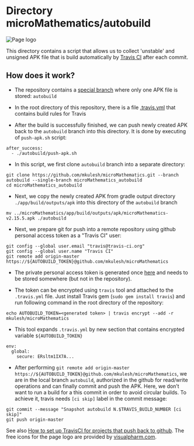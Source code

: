# Directory microMathematics/autobuild

![Page logo](https://github.com/mkulesh/microMathematics/blob/master/autobuild/shema.svg)

This directory contains a script that allows us to collect 'unstable' and unsigned APK file that is build automatically by [Travis CI](https://travis-ci.org/mkulesh/microMathematics) after each commit.

## How does it work?

* The repository contains a [special branch](https://github.com/mkulesh/microMathematics/tree/autobuild) where only one APK file is stored: `autobuild`

* In the root directory of this repository, there is a file [.travis.yml](https://raw.githubusercontent.com/mkulesh/microMathematics/master/.travis.yml) that contains build rules for Travis

* After the build is successfully finished, we can push newly created APK back to the `autobuild` branch into this directory. It is done by executing of `push-apk.sh` script:
```
after_success:
  - ./autobuild/push-apk.sh
```

* In this script, we first clone `autobuild` branch into a separate directory:
```
git clone https://github.com/mkulesh/microMathematics.git --branch autobuild --single-branch microMathematics_autobuild
cd microMathematics_autobuild
```

* Next, we copy the newly created APK from gradle output directory `./app/build/outputs/apk` into this directory of the `autobuild` branch
```
mv ../microMathematics/app/build/outputs/apk/microMathematics-v2.15.5.apk ./autobuild
```

* Next, we prepare git for push into a remote repository using github personal access token as a "Travis CI" user:
```
git config --global user.email "travis@travis-ci.org"
git config --global user.name "Travis CI"
git remote add origin-master https://${AUTOBUILD_TOKEN}@github.com/mkulesh/microMathematics
```

* The private personal access token is generated once [here](https://github.com/settings/tokens) and needs to be stored somewhere (but not in the repository).

* The token can be encrypted using `travis` tool and attached to the `.travis.yml` file. Just install Travis gem (`sudo gem install travis`) and run following command in the root directory of the repository:
```
echo AUTOBUILD_TOKEN=<generated token> | travis encrypt --add -r mkulesh/microMathematics
```

* This tool expands `.travis.yml` by new section that contains encrypted variable `${AUTOBUILD_TOKEN}`
```
env:
  global:
    secure: ERsltm1IX7A...
```

* After performing `git remote add origin-master https://${AUTOBUILD_TOKEN}@github.com/mkulesh/microMathematics`, we are in the local branch `autobuild`, authorized in the github for read/write operations and can finally commit and push the APK. Here, we don’t want to run a build for a this commit in order to avoid circular builds. To achieve it, travis needs `[ci skip]` label in the commit message:
```
git commit --message "Snapshot autobuild N.$TRAVIS_BUILD_NUMBER [ci skip]"
git push origin-master
```

See also [How to set up TravisCI for projects that push back to github](https://gist.github.com/willprice/e07efd73fb7f13f917ea).
The free icons for the page logo are provided by [visualpharm.com](https://visualpharm.com/free-icons).
